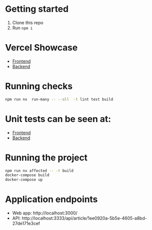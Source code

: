 # Getting started

1. Clone this repo
2. Run `npm i`

# Vercel Showcase

- [Frontend](https://threads-showcase.vercel.app/)
- [Backend](https://threads-api-beta.vercel.app/api/article/1ee0920a-5b5e-4605-a8bd-27de171e3cef)

# Running checks

```sh
npm run nx  run-many -- --all  -t lint test build
```

# Unit tests can be seen at:

- [Frontend](./apps/threads-showcase/src/components/sidebar/sidebar-tree.spec.tsx)
- [Backend](./apps/threads-api/src/main.spec.ts)

# Running the project

```sh
npm run nx affected -- -t build
docker-compose build
docker-compose up
```

# Application endpoints

- Web app: http://localhost:3000/
- API: http://localhost:3333/api/article/1ee0920a-5b5e-4605-a8bd-27de171e3cef
